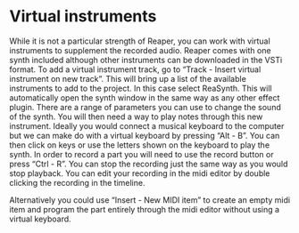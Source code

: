 # Virtual instruments

While it is not a particular strength of Reaper, you can work with virtual instruments to supplement the recorded audio. Reaper comes with one synth included although other instruments can be downloaded in the VSTi format.
To add a virtual instrument track, go to “Track - Insert virtual instrument on new track”. This will bring up a list of the available instruments to add to the project. In this case select ReaSynth.
This will automatically open the synth window in the same way as any other effect plugin. There are a range of parameters you can use to change the sound of the synth.
You will then need a way to play notes through this new instrument. Ideally you would connect a musical keyboard to the computer but we can make do with a virtual keyboard by pressing “Alt - B”. You can then click on keys or use the letters shown on the keyboard to play the synth.
In order to record a part you will need to use the record button or press “Ctrl - R”. You can stop the recording just the same way as you would stop playback.
You can edit your recording in the midi editor by double clicking the recording in the timeline.

Alternatively you could use “Insert - New MIDI item” to create an empty midi item and program the part entirely through the midi editor without using a virtual keyboard.
